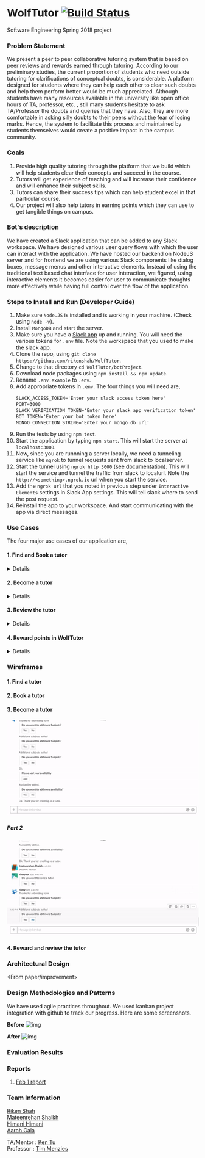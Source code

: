 # WolfTutor [![Build Status](https://travis-ci.org/rikenshah/WolfTutor.svg?branch=master)](https://travis-ci.org/rikenshah/WolfTutor)
Software Engineering Spring 2018 project

### Problem Statement

We present a peer to peer collaborative tutoring system that is based on peer reviews and rewards earned through tutoring. According to our preliminary studies, the current proportion of students who need outside tutoring for clarifications of conceptual doubts, is considerable. A platform designed for students where they can help each other to clear such doubts and help them perform better would be much appreciated. Although students have many resources available in the university like open office hours of TA, professor, etc. , still many students hesitate to ask TA/Professor the doubts and queries that they have. Also, they are more comfortable in asking silly doubts to their peers without the fear of losing marks. Hence, the system to facilitate this process and maintained by students themselves would create a positive impact in the campus community.

### Goals

1. Provide high quality tutoring through the platform that we build which will help students clear their concepts and succeed in the course.
2. Tutors will get experience of teaching and will increase their confidence and will enhance their subject skills.
3. Tutors can share their success tips which can help student excel in that particular course.
4. Our project will also help tutors in earning points which they can use to get tangible things on campus.

### Bot's description

We have created a Slack application that can be added to any Slack workspace. We have designed various user query flows with which the user can interact with the application. We have hosted our backend on NodeJS server and for frontend we are using various Slack components like dialog boxes, message menus and other interactive elements. Instead of using the traditional text based chat interface for user interaction, we figured, using interactive elements it becomes easier for user to communicate thoughts more effectively while having full control over the flow of the application.

### Steps to Install and Run (Developer Guide)

1. Make sure `Node.JS` is installed and is working in your machine. (Check using `node -v`).
2. Install `MongoDB` and start the server.
3. Make sure you have a [Slack app](https://api.slack.com/slack-apps) up and running. You will need the various tokens for `.env` file. Note the workspace that you used to make the slack app.
4. Clone the repo, using `git clone https://github.com/rikenshah/WolfTutor`.
5. Change to that directory `cd WolfTutor/botProject`.
6. Download node packages using `npm install && npm update`.
7. Rename `.env.example` to `.env`.
8. Add appropriate tokens in `.env`. The four things you will need are,
    ```
    SLACK_ACCESS_TOKEN='Enter your slack access token here'
    PORT=3000
    SLACK_VERIFICATION_TOKEN='Enter your slack app verification token'
    BOT_TOKEN='Enter your bot token here'
    MONGO_CONNECTION_STRING='Enter your mongo db url'
    ```
10. Run the tests by using `npm test`.
11. Start the application by typing `npm start`. This will start the server at `localhost:3000`.
12. Now, since you are runnning a server locally, we need a tunneling service like `ngrok` to tunnel requests sent from slack to localserver.
13. Start the tunnel using `ngrok http 3000` ([see documentation](https://ngrok.com/docs)). This will start the service and tunnel the traffic from slack to localurl. Note the `http://<something>.ngrok.io` url when you start the service.
14. Add the `ngrok url` that you noted in previous step under `Interactive Elements` settings in Slack App settings. This will tell slack where to send the post request.
15. Reinstall the app to your workspace. And start communicating with the app via direct messages.

### Use Cases

The four major use cases of our application are,
#### 1. Find and Book a tutor
<Details>
<p>
  **Find a tutor**
    <p>A user can find a tutor on our bot by just typing one of the following keywords,
    'find a tutor',
    'need a tutor',
    'want a tutor', or
     'select a tutor'.
    The user will get the list of all the available subjects from which the user can select one subject.
    Once a subject is selected we will be returning all the tutors who teach that subject.
    </p>

    **Book a tutor**
     <p>   Once the user finds the tutors who are teaching that subject then the user will have an option to see the reviews and rating of tutors and can book the tutor if he has enough points in his account.
        Once the session is booked the tutor will be notified of the reservation and both of them can see their reservation by typing
         'My reservation' in the slack bot.
        </p>

  **View my Reservations**
       <p>     Once the session is booked the tutor will be notified of the reservation and both of them can see their reservation by typing
             'My reservation' in the slack bot.
             </p>

</p>
</Details>

#### 2. Become a tutor

<Details>
    <p> If a user wants to become a tutor, he/she will just type 'become a tutor' and an interactive form will be displayed to the user where he will be asked to fill his availability, subjects he would like to teach, rate which he would like to charge, summary. Once he fills all this information a profile of the tutor is created.
    </p>
</Details>

#### 3. Review the tutor

<Details>
    <p> After the session is over the user(student) will have an option to review and rate the tutor.
    If the user wil type 'review' a review form will open and the user can rate the tutor and can write a review,
    so that the other users(students) can see the reviews and select the tutor.
    The tutor can also set his rates according to the reviews that he gets.
    We also have an option of keeping the rate to 0 for the tutors who want to teach for free.

    </p>
</Details>

#### 4. Reward points in WolfTutor
<Details>
    <p>
    All the users(tutors and students) of our system can check their rewards(points) by simply asking the bot one of the following-
    'My points','rewards','get my rewards','view my rewards' and the bot will show them their current points.
     Some of the rewards for WolfTutor points are :-
     <p>1) Get $15 Giftcard of wolfoutfitter for 300 points.</p>
     <p>2) Get $30 Giftcard of wolfoutfitter 500 points.</p>
        </p>
    </Details>

### Wireframes

#### 1. Find a tutor

#### 2. Book a tutor

#### 3. Become a tutor

![img](Reports/Wireframes/become_a_tutor_p1.gif)

##### Part 2
![img](Reports/Wireframes/become_a_tutor_p2.gif)

#### 4. Reward and review the tutor

### Architectural Design

<From paper/improvement>

### Design Methodologies and Patterns

We have used agile practices throughout. We used kanban project integration with github to track our progress. Here are some screenshots.

**Before**
![img](https://github.com/rikenshah/WolfTutor/raw/master/dump/agile.png)

**After**
![img](https://github.com/rikenshah/WolfTutor/raw/master/dump/agileDone.png)

### Evaluation Results

<Update after evaluation>

### Reports

1. [Feb 1 report](https://github.com/rikenshah/WolfTutor/blob/master/Reports/Report_Feb/team_l_wolftutor_feb_report.pdf)

### Team Information

[Riken Shah](https://github.com/rikenshah)<br>
[Mateenrehan Shaikh](https://github.com/mateenrehan)<br>
[Himani Himani](https://github.com/hhimani)<br>
[Aaroh Gala](https://github.com/AarohGala)<br>

TA/Mentor : [Ken Tu](https://github.com/HuyTu7)<br>
Professor : [Tim Menzies](https://github.com/timm)<br>
